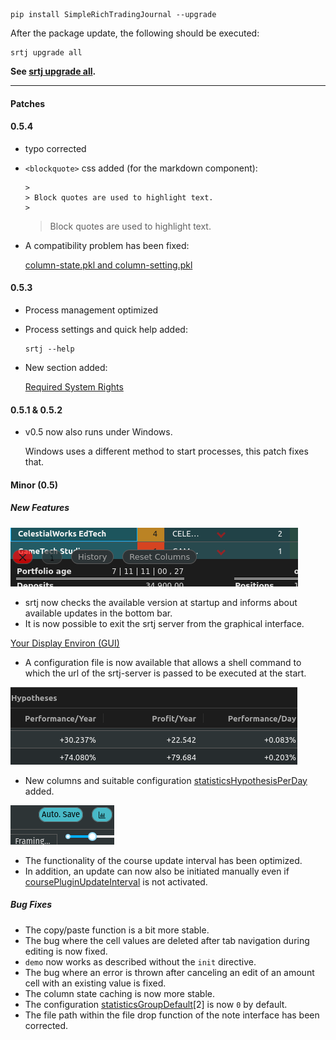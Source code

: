 
```
pip install SimpleRichTradingJournal --upgrade
```

After the package update, the following should be executed:

```
srtj upgrade all
```

**See [srtj upgrade all](https://github.com/Simple-Rich-Trading-Journal#srtj-upgrade-all).**

---

#### Patches

#### 0.5.4

- typo corrected
- `<blockquote>` css added (for the markdown component):

  ```
  >
  > Block quotes are used to highlight text.
  >
  ```
  > Block quotes are used to highlight text.

- A compatibility problem has been fixed:

  [column-state.pkl and column-setting.pkl](https://github.com/Simple-Rich-Trading-Journal#column-statepkl-and-column-settingspkl)




#### 0.5.3

- Process management optimized
- Process settings and quick help added:

  ```
  srtj --help
  ```

- New section added:

  [Required System Rights](https://github.com/Simple-Rich-Trading-Journal#required-system-rights)




#### 0.5.1 & 0.5.2

- v0.5 now also runs under Windows.

  Windows uses a different method to start processes, this patch fixes that.


#### Minor (0.5)

##### New Features

![](https://raw.githubusercontent.com/Simple-Rich-Trading-Journal/docs/main/srtj-u5/about.png)

- srtj now checks the available version at startup and informs about available 
  updates in the bottom bar.
- It is now possible to exit the srtj server from the graphical interface.

[Your Display Environ (GUI)](https://github.com/Simple-Rich-Trading-Journal#your-display-environ-gui)

- A configuration file is now available that allows a shell command to which the 
  url of the srtj-server is passed to be executed at the start.

![](https://raw.githubusercontent.com/Simple-Rich-Trading-Journal/docs/main/srtj-u5/per_y.png)

- New columns and suitable configuration 
  [statisticsHypothesisPerDay](https://github.com/Simple-Rich-Trading-Journal/Simple-Rich-Trading-Journal/blob/master/src/SimpleRichTradingJournal/__env__/rconfig.py#L211)
  added.

![](https://raw.githubusercontent.com/Simple-Rich-Trading-Journal/docs/main/srtj-u5/c_upd.png)

- The functionality of the course update interval has been optimized. 
- In addition, an update can now also be initiated manually even if 
  [coursePluginUpdateInterval](https://github.com/Simple-Rich-Trading-Journal/Simple-Rich-Trading-Journal/blob/master/src/SimpleRichTradingJournal/__env__/rconfig.py#L291) 
  is not activated.

##### Bug Fixes

- The copy/paste function is a bit more stable.
- The bug where the cell values are deleted after tab 
  navigation during editing is now fixed.
- `demo` now works as described without the `init` directive.
- The bug where an error is thrown after canceling an edit 
  of an amount cell with an existing value is fixed.
- The column state caching is now more stable.
- The configuration 
  [statisticsGroupDefault](https://github.com/Simple-Rich-Trading-Journal/Simple-Rich-Trading-Journal/blob/master/src/SimpleRichTradingJournal/__env__/rconfig.py#L178)\[2]
  is now `0` by default.
- The file path within the file drop function of the note 
  interface has been corrected.

